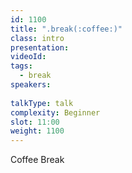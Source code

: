 ```yaml
---
id: 1100
title: ".break(:coffee:)"
class: intro
presentation:
videoId:
tags:
  - break
speakers:
  
talkType: talk
complexity: Beginner
slot: 11:00
weight: 1100
---
```


Coffee Break
